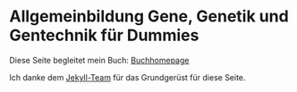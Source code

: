 # Allgemeinbildung Gene, Genetik und Gentechnik für Dummies

Diese Seite begleitet mein Buch: [Buchhomepage](https://www.wiley-vch.de/de/fachgebiete/naturwissenschaften/allgemeinbildung-gene-genetik-und-gentechnik-fuer-dummies-978-3-527-71746-0)

Ich danke dem [Jekyll-Team](https://jekyll.github.io/minima/) für das Grundgerüst für diese Seite.

